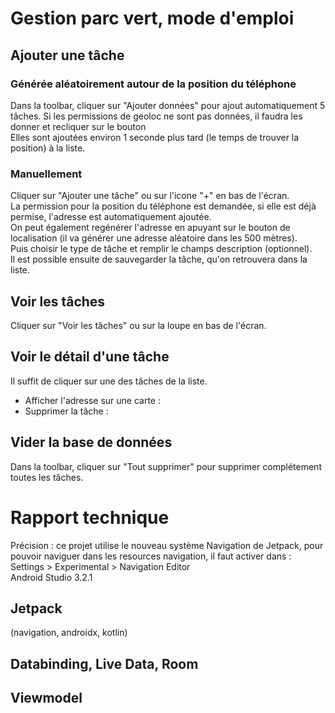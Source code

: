 # Gestion parc vert, mode d'emploi

## Ajouter une tâche

### Générée aléatoirement autour de la position du téléphone

Dans la toolbar, cliquer sur "Ajouter données" pour ajout automatiquement 5 tâches. Si les permissions de geoloc ne sont pas données, il faudra les donner et recliquer sur le bouton<br/>
Elles sont ajoutées environ 1 seconde plus tard (le temps de trouver la position) à la liste.

### Manuellement

Cliquer sur "Ajouter une tâche" ou sur l'icone "+" en bas de l'écran.<br/>
La permission pour la position du téléphone est demandée, si elle est déjà permise, l'adresse est automatiquement ajoutée.<br/>
On peut également regénérer l'adresse en apuyant sur le bouton de localisation (il va générer une adresse aléatoire dans les 500 mètres).<br/>
Puis choisir le type de tâche et remplir le champs description (optionnel).<br/>
Il est possible ensuite de sauvegarder la tâche, qu'on retrouvera dans la liste.<br/>

## Voir les tâches

Cliquer sur "Voir les tâches" ou sur la loupe en bas de l'écran.

## Voir le détail d'une tâche

Il suffit de cliquer sur une des tâches de la liste.

- Afficher l'adresse sur une carte :
- Supprimer la tâche :

## Vider la base de données

Dans la toolbar, cliquer sur "Tout supprimer" pour supprimer complétement toutes les tâches.


# Rapport technique
Précision : ce projet utilise le nouveau système Navigation de Jetpack, pour pouvoir naviguer dans les resources navigation, il faut activer dans : Settings > Experimental > Navigation Editor<br/>
Android Studio 3.2.1<br/>

## Jetpack
(navigation, androidx, kotlin)
## Databinding, Live Data, Room

## Viewmodel